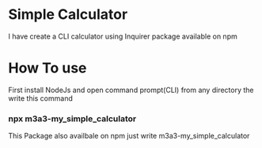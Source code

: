 # Simple Calculator 

I have create a CLI calculator using Inquirer package available on npm

# How To use

First install NodeJs and open command prompt(CLI) from any directory the write this command
### npx m3a3-my_simple_calculator 


This Package also availbale on npm just write m3a3-my_simple_calculator  